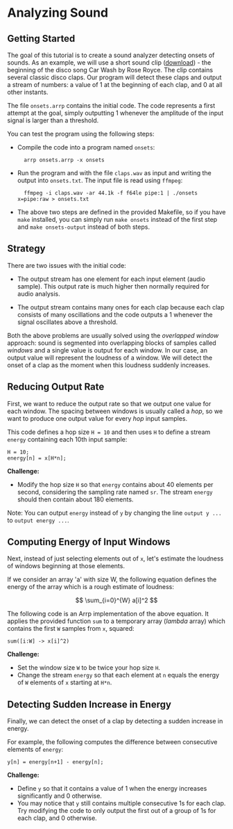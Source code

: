 # Analyzing Sound

## Getting Started

The goal of this tutorial is to create a sound analyzer detecting onsets of sounds. As an example, we will use a short sound clip ([download](https://jakob-leben.s3-us-west-2.amazonaws.com/paw2019/claps.wav)) - the beginning of the disco song Car Wash by Rose Royce. The clip contains several classic disco claps. Our program will detect these claps and output a stream of numbers: a value of 1 at the beginning of each clap, and 0 at all other instants.

The file `onsets.arrp` contains the initial code. The code represents a first attempt at the goal, simply outputting 1 whenever the amplitude of the input signal is larger than a threshold.

You can test the program using the following steps:

- Compile the code into a program named `onsets`:

        arrp onsets.arrp -x onsets

- Run the program and with the file `claps.wav` as input and writing the output into `onsets.txt`. The input file is read using `ffmpeg`:

        ffmpeg -i claps.wav -ar 44.1k -f f64le pipe:1 | ./onsets x=pipe:raw > onsets.txt

- The above two steps are defined in the provided Makefile, so if you have `make` installed, you can simply run `make onsets` instead of the first step and `make onsets-output` instead of both steps.

## Strategy

There are two issues with the initial code:

- The output stream has one element for each input element (audio sample). This output rate is much higher then normally required for audio analysis.

- The output stream contains many ones for each clap because each clap consists of many oscillations and the code outputs a 1 whenever the signal oscillates above a threshold.

Both the above problems are usually solved using the *overlapped window* approach: sound is segmented into overlapping blocks of samples called *windows* and a single value is output for each window. In our case, an output value will represent the loudness of a window. We will detect the onset of a clap as the moment when this loudness suddenly increases.

## Reducing Output Rate

First, we want to reduce the output rate so that we output one value for each window. The spacing between windows is usually called a *hop*, so we want to produce one output value for every *hop* input samples.

This code defines a hop size `H = 10` and then uses `H` to define a stream `energy` containing each 10th input sample:

    H = 10;
    energy[n] = x[H*n];

**Challenge:**

- Modify the hop size `H` so that `energy` contains about 40 elements per second, considering the sampling rate named `sr`. The stream `energy` should then contain about 180 elements.

Note: You can output `energy` instead of `y` by changing the line `output y ...` to `output energy ...`.


## Computing Energy of Input Windows

Next, instead of just selecting elements out of `x`, let's estimate the loudness of windows beginning at those elements.

If we consider an array 'a' with size W, the following equation defines the energy of the array which is a rough estimate of loudness:

$$
  \sum_{i=0}^{W} a[i]^2
$$

The following code is an Arrp implementation of the above equation. It applies the provided function `sum` to a temporary array (*lambda* array) which contains the first `W` samples from `x`, squared:

    sum([i:W] -> x[i]^2)

**Challenge:**

- Set the window size `W` to be twice your hop size `H`.
- Change the stream `energy` so that each element at `n` equals the energy of `W` elements of `x` starting at `H*n`.


## Detecting Sudden Increase in Energy

Finally, we can detect the onset of a clap by detecting a sudden increase in energy.

For example, the following computes the difference between consecutive elements of `energy`:

    y[n] = energy[n+1] - energy[n];

**Challenge:**

- Define `y` so that it contains a value of 1 when the energy increases significantly and 0 otherwise.
- You may notice that `y` still contains multiple consecutive 1s for each clap. Try modifying the code to only output the first out of a group of 1s for each clap, and 0 otherwise.
